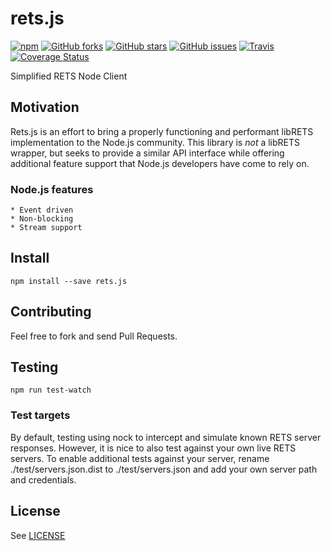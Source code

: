 # rets.js

[![npm](https://img.shields.io/npm/l/rets.js.svg)](LICENSE)
[![GitHub forks](https://img.shields.io/github/forks/retsr/rets.js.svg)](https://github.com/retsr/rets.js/network)
[![GitHub stars](https://img.shields.io/github/stars/retsr/rets.js.svg)](https://github.com/retsr/rets.js/stargazers)
[![GitHub issues](https://img.shields.io/github/issues/retsr/rets.js.svg)](https://github.com/retsr/rets.js/issues)
[![Travis](https://img.shields.io/travis/retsr/rets.js.svg)](https://travis-ci.org/retsr/rets.js)
[![Coverage Status](https://coveralls.io/repos/retsr/rets.js/badge.svg?branch=master)](https://coveralls.io/r/retsr/rets.js?branch=master)

Simplified RETS Node Client

## Motivation

Rets.js is an effort to bring a properly functioning and performant libRETS implementation to the Node.js community.
This library is _not_ a libRETS wrapper, but seeks to provide a similar API interface while offering additional feature support
that Node.js developers have come to rely on.

### Node.js features

	* Event driven
	* Non-blocking
	* Stream support

## Install

    npm install --save rets.js

## Contributing

Feel free to fork and send Pull Requests.

## Testing

    npm run test-watch

### Test targets

By default, testing using nock to intercept and simulate known RETS server responses. However, it is nice to also
test against your own live RETS servers. To enable additional tests against your server, rename ./test/servers.json.dist to ./test/servers.json
and add your own server path and credentials.

## License

See [LICENSE](LICENSE)
